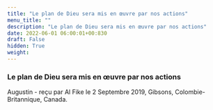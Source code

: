 ```yaml
---
title: "Le plan de Dieu sera mis en œuvre par nos actions"
menu_title: ""
description: "Le plan de Dieu sera mis en œuvre par nos actions"
date: 2022-06-01 06:00:01+00:830
draft: False
hidden: True
weight:
---
```

### Le plan de Dieu sera mis en œuvre par nos actions

Augustin - reçu par Al Fike le 2 Septembre 2019, Gibsons, Colombie-Britannique, Canada.



